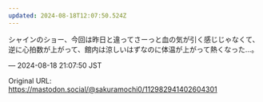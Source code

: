 ```yaml
---
updated: 2024-08-18T12:07:50.524Z
---
```


<p>シャインのショー、今回は昨日と違ってさーっと血の気が引く感じじゃなくて、逆に心拍数が上がって、館内は涼しいはずなのに体温が上がって熱くなった…。</p>

&mdash; 2024-08-18 21:07:50 JST

Original URL: https://mastodon.social/@sakuramochi0/112982941402604301
